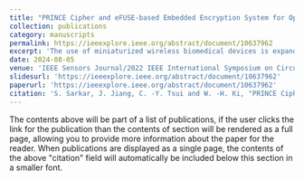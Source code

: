 ```yaml
---
title: "PRINCE Cipher and eFUSE-based Embedded Encryption System for Optical Nerve Stimulator"
collection: publications
category: manuscripts
permalink: https://ieeexplore.ieee.org/abstract/document/10637962
excerpt: 'The use of miniaturized wireless biomedical devices is expanding rapidly. Despite their limited size, power, processing, and storage capabilities, these devices must maintain a minimum level of security to protect against constantly evolving threats. This work presents a 16-bit on-chip embedded encryption system for secure data communication and authentication in an implanted optical nerve stimulator, utilizing eFUSE, PRINCE cipher, hash functions, and error detection code. The foundry-provided eFUSE silicon intellectual property (IP) is modified to accommodate different operating modes and further mitigates the supply voltage drop problem during sensing that causes premature resetting. We also propose an area-constrained resource-sharing-based ASIC implementation of the PRINCE cipher architecture without modifying the arithmetic results of the encryption-decryption process. The area and power consumption of the PRINCE cipher are reduced by 2.7 and 5.1 times, respectively, due to modification while maintaining a substantial cipher strength. The proposed cipher performed at par with the existing ASIC implementations of the PRINCE cipher in throughput and area-based form factor. The entire encryption block and the optical nerve stimulator were fabricated in 0.18 μm BCDlite process, and measurement results showed correct encrypted bi-directional data transmission and stimulation when powered by wirelessly transferred power. The developed encrypted implant performed well in comparison to wirelessly powered neural stimulators (implants) and secured wirelessly powered IOT architectures.'
date: 2024-08-05
venue: 'IEEE Sensors Journal/2022 IEEE International Symposium on Circuits and Systems (ISCAS)'
slidesurl: 'https://ieeexplore.ieee.org/abstract/document/10637962'
paperurl: 'https://ieeexplore.ieee.org/abstract/document/10637962'
citation: 'S. Sarkar, J. Jiang, C. -Y. Tsui and W. -H. Ki, "PRINCE Cipher and eFUSE-based Embedded Encryption System for Optical Nerve Stimulator," in IEEE Sensors Journal, doi: 10.1109/JSEN.2024.3439614.'
---
```


The contents above will be part of a list of publications, if the user clicks the link for the publication than the contents of section will be rendered as a full page, allowing you to provide more information about the paper for the reader. When publications are displayed as a single page, the contents of the above "citation" field will automatically be included below this section in a smaller font.